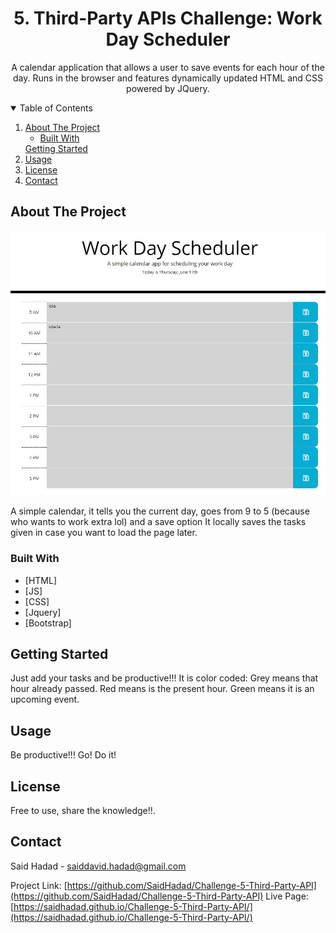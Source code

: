 <!-- PROJECT LOGO -->
  <h1 align="center">5. Third-Party APIs Challenge: Work Day Scheduler</h1>

  <p align="center">
    A calendar application that allows a user to save events for each hour of the day. Runs in the browser and features dynamically updated
    HTML and CSS powered by JQuery.

<!-- TABLE OF CONTENTS -->
<details open="open">
  <summary>Table of Contents</summary>
  <ol>
    <li>
      <a href="#about-the-project">About The Project</a>
      <ul>
        <li><a href="#built-with">Built With</a></li>
      </ul>
    </li>
    <!-- <li> -->
      <a href="#getting-started">Getting Started</a>
      <!-- <ul> -->
        <!-- <li><a href="#prerequisites">Prerequisites</a></li> -->
        <!-- <li><a href="#installation">Installation</a></li> -->
      <!-- </ul> -->
    <!-- </li> -->
    <li><a href="#usage">Usage</a></li>
    <!-- <li><a href="#roadmap">Roadmap</a></li> -->
    <!-- <li><a href="#contributing">Contributing</a></li> -->
    <li><a href="#license">License</a></li>
    <li><a href="#contact">Contact</a></li>
    <!-- <li><a href="#acknowledgements">Acknowledgements</a></li> -->
  </ol>
</details>



<!-- ABOUT THE PROJECT -->
## About The Project

![TimeTable](./assets/screenshot.jpg)

A simple calendar, it tells you the current day, goes from 9 to 5 (because who wants to work extra lol) and a save option
It locally saves the tasks given in case you want to load the page later.

### Built With

* [HTML]
* [JS]
* [CSS]
* [Jquery]
* [Bootstrap]


<!-- GETTING STARTED -->
## Getting Started

Just add your tasks and be productive!!!
It is color coded:
Grey means that hour already passed.
Red means is the present hour.
Green means it is an upcoming event.

<!-- ### Prerequisites -->

<!-- This is an example of how to list things you need to use the software and how to install them.
* npm
  ```sh
  npm install npm@latest -g
  ``` -->

<!-- ### Installation
## Instalation


<!-- USAGE EXAMPLES -->
## Usage

Be productive!!! Go! Do it!

<!-- ROADMAP
## Roadmap


<!-- CONTRIBUTING -->
<!-- ## Contributing


<!-- LICENSE -->
## License

Free to use, share the knowledge!!.


<!-- CONTACT -->
## Contact

Said Hadad - saiddavid.hadad@gmail.com

Project Link: [https://github.com/SaidHadad/Challenge-5-Third-Party-API](https://github.com/SaidHadad/Challenge-5-Third-Party-API)
Live Page: [https://saidhadad.github.io/Challenge-5-Third-Party-API/](https://saidhadad.github.io/Challenge-5-Third-Party-API/)



<!-- ACKNOWLEDGEMENTS -->
<!-- ## Acknowledgements

<!-- MARKDOWN LINKS & IMAGES -->